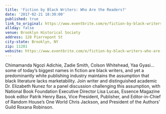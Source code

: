 ```yaml
---
title: 'Fiction by Black Writers: Who Are the Readers?'
date: '2017-02-21 18:30:00'
published: true
link_to_original: https://www.eventbrite.com/e/fiction-by-black-writers-who-are-the-readers-tickets-29534291862
allday: false
venue: Brooklyn Historical Society
address: 128 Pierrepont St
city-state: Brooklyn, NY
zip: 11201
website: https://www.eventbrite.com/e/fiction-by-black-writers-who-are-the-readers-tickets-29534291862
---
```



Chimamanda Ngozi Adichie, Zadie Smith, Colson Whitehead, Yaa Gyasi…some of today’s biggest names in fiction are black writers, and yet a predominantly white publishing industry maintains the assumption that black literature lacks marketability. Join writer and distinguished academic Dr. Elizabeth Nunez for a panel discussion challenging this assumption, with National Book Foundation Executive Director Lisa Lucas, Essence Magazine book editor Patrik Henry Bass, Vice President, Publisher, and Editor-in-Chief of Random House’s One World Chris Jackson, and President of the Authors’ Guild Roxana Robinson.